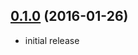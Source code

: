 ## [0.1.0](https://github.com/unassert-js/unassert-cli/releases/tag/v0.1.0) (2016-01-26)


  * initial release
